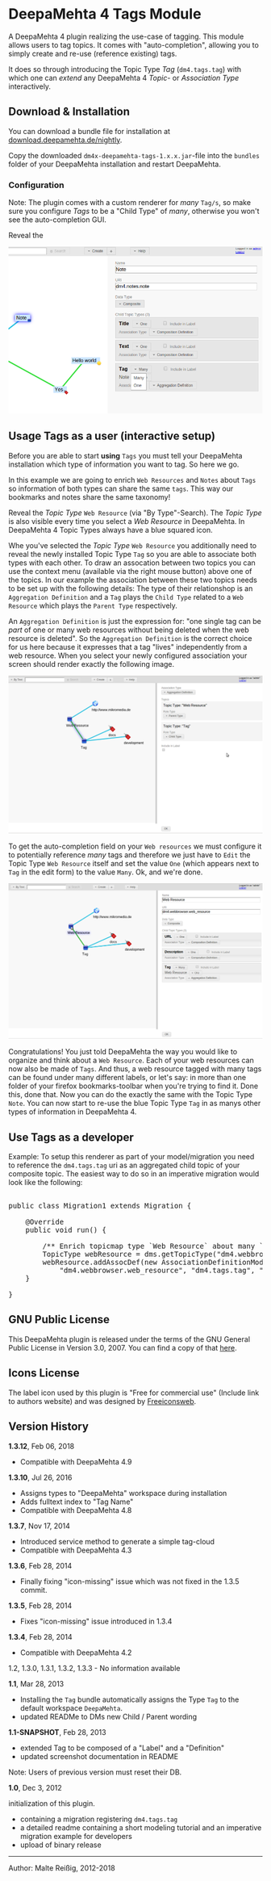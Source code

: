 
# DeepaMehta 4 Tags Module

A DeepaMehta 4 plugin realizing the use-case of tagging. This module allows users to tag topics. It comes with "auto-completion", allowing you to simply create and re-use (reference existing) tags.

It does so through introducing the Topic Type _Tag_ (`dm4.tags.tag`) with which one can _extend_ any DeepaMehta 4 _Topic_- or _Association Type_ interactively.

## Download & Installation

You can download a bundle file for installation at [download.deepamehta.de/nightly](http://download.deepamehta.de).

Copy the downloaded `dm4x-deepamehta-tags-1.x.x.jar`-file into the `bundles` folder of your DeepaMehta installation and restart DeepaMehta.

### Configuration

Note: The plugin comes with a custom renderer for _many_ `Tag/s`, so make sure you configure _Tags_ to be a "Child Type" of _many_, otherwise you won't see the auto-completion GUI.

Reveal the 

![screenshot1](https://github.com/mukil/dm4.tags/raw/master/help-configuring_notes-for-tagging-screen-1.png)

## Usage Tags as a user (interactive setup)

Before you are able to start **using** `Tags` you must tell your DeepaMehta installation which type of information you want to tag. So here we go.

In this example we are going to enrich `Web Resources` and `Notes` about `Tags` so information of both types can share the same `tags`. This way our bookmarks and notes share the same taxonomy!

Reveal the _Topic Type_ `Web Resource` (via "By Type"-Search). The _Topic Type_ is also visible every time you select a _Web Resource_ in DeepaMehta. In DeepaMehta 4 Topic Types always have a blue squared icon.

Whe you've selected the _Topic Type_ `Web Resource` you additionally need to reveal the newly installed Topic Type `Tag` so you are able to associate both types with each other. To draw an assocation between two topics you can use the context menu (available via the right mouse button) above one of the topics. In our example the association between these two topics needs to be set up with the following details: The type of their relationshop is an `Aggregation Definition` and a `Tag` plays the `Child Type` related to a `Web Resource` which plays the `Parent Type` respectively.

An `Aggregation Definition` is just the expression for: "one single tag can be _part_ of one or many web resources without being deleted when the web resource is deleted". So the `Aggregation Definition` is the correct choice for us here because it expresses that a tag "lives" independently from a web resource. When you select your newly configured association your screen should render exactly the following image.

![screenshot2](https://github.com/mukil/dm4.tags/raw/master/configuring_dm4.tagging-1.1.png)

To get the auto-completion field on your `Web resources` we must configure it to potentially reference _many_ tags and therefore we just have to `Edit` the Topic Type `Web Resource` itself and set the value `One` (which appears next to `Tag` in the edit form) to the value `Many`. Ok, and we're done.


![screenshot3](https://github.com/mukil/dm4.tags/raw/master/configuring_dm4.tagging.1.1_Bild2.png)

Congratulations! You just told DeepaMehta the way you would like to organize and think about a `Web Resource`. Each of your web resources can now also be made of `Tags`. And thus, a web resource tagged with many tags can be found under many different labels, or let's say: in more than one folder of your firefox bookmarks-toolbar when you're trying to find it. Done this, done that. Now you can do the exactly the same with the Topic Type `Note`. You can now start to re-use the blue Topic Type `Tag` in as manys other types of information in DeepaMehta 4.

## Use Tags as a developer

Example: To setup this renderer as part of your model/migration you need to reference the `dm4.tags.tag` uri as an aggregated child topic of your composite topic. The easiest way to do so in an imperative migration would look like the following:

<pre>

public class Migration1 extends Migration {

    @Override
    public void run() {

        /** Enrich topicmap type `Web Resource` about many `Tag` fields */
        TopicType webResource = dms.getTopicType("dm4.webbrowser.web_resource");
        webResource.addAssocDef(new AssociationDefinitionModel("dm4.core.aggregation_def",
            "dm4.webbrowser.web_resource", "dm4.tags.tag", "dm4.core.one", "dm4.core.many"));
    }

}
</pre>


## GNU Public License

This DeepaMehta plugin is released under the terms of the GNU General Public License in Version 3.0, 2007. You can find a copy of that [here](http://www.gnu.org/licenses/gpl).

## Icons License

The label icon used by this plugin is "Free for commercial use" (Include link to authors website) and was designed by [Freeiconsweb](http://www.freeiconsweb.com/).

## Version History

**1.3.12**, Feb 06, 2018

- Compatible with DeepaMehta 4.9

**1.3.10**, Jul 26, 2016
- Assigns types to "DeepaMehta" workspace during installation
- Adds fulltext index to "Tag Name"
- Compatible with DeepaMehta 4.8

**1.3.7**, Nov 17, 2014
- Introduced service method to generate a simple tag-cloud
- Compatible with DeepaMehta 4.3

**1.3.6**, Feb 28, 2014
- Finally fixing "icon-missing" issue which was not fixed in the 1.3.5 commit.

**1.3.5**, Feb 28, 2014
- Fixes "icon-missing" issue introduced in 1.3.4

**1.3.4**, Feb 28, 2014
- Compatible with DeepaMehta 4.2

1.2, 1.3.0, 1.3.1, 1.3.2, 1.3.3 - No information available

**1.1**, Mar 28, 2013
- Installing the `Tag` bundle automatically assigns the Type `Tag` to the default workspace `DeepaMehta`.
- updated READMe to DMs new Child / Parent wording

**1.1-SNAPSHOT**, Feb 28, 2013

- extended Tag to be composed of a "Label" and a "Definition"
- updated screenshot documentation in README

Note: Users of previous version must reset their DB.

**1.0**, Dec 3, 2012

initialization of this plugin.

- containing a migration registering `dm4.tags.tag`
- a detailed readme containing a short modeling tutorial and an imperative migration example for developers
- upload of binary release

-------------------------------
Author: Malte Reißig, 2012-2018

